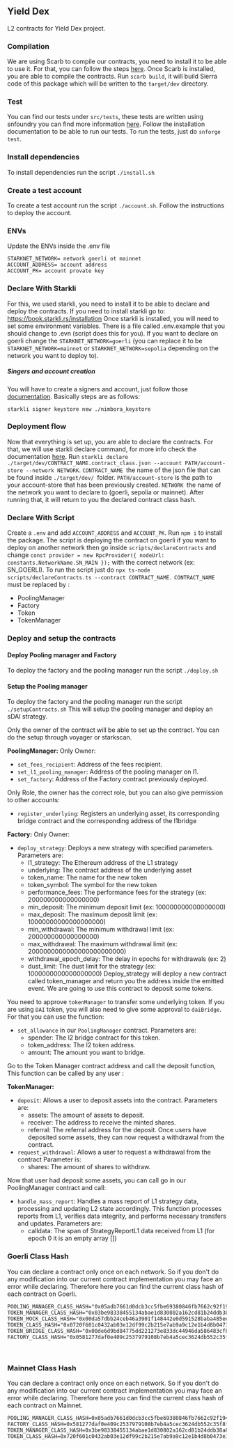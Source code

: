 ## Yield Dex

L2 contracts for Yield Dex project.

### Compilation

We are using Scarb to compile our contracts, you need to install it to be able to use it.
For that, you can follow the steps [here](https://book.cairo-lang.org/ch01-01-installation.html).
Once Scarb is installed, you are able to compile the contracts.
Run `scarb build`, it will build Sierra code of this package which will be written to the `target/dev` directory.

### Test

You can find our tests under `src/tests`, these tests are written using snfoundry you can find more information [here](https://foundry-rs.github.io/starknet-foundry/getting-started/installation.html).
Follow the installation documentation to be able to run our tests.
To run the tests, just do `snforge test`.

### Install dependencies
To install dependencies run the script `./install.sh`

### Create a test account
To create a test account run the script `./account.sh`. Follow the instructions to deploy the account.

### ENVs
Update the ENVs inside the .env file
```plaintext
STARKNET_NETWORK= network goerli ot mainnet
ACCOUNT_ADDRESS= account address
ACCOUNT_PK= account provate key
```

### Declare With Starkli

For this, we used starkli, you need to install it to be able to declare and deploy the contracts.
If you need to install starkli go to: https://book.starkli.rs/installation
Once starkli is installed, you will need to set some environment variables.
There is a file called .env.example that you should change to .evn (script does this for you). 
If you want to declare on goerli change the `STARKNET_NETWORK=goerli` (you can replace it to be `STARKNET_NETWORK=mainnet` or `STARKNET_NETWORK=sepolia` depending on the network you want to deploy to).

##### Singers and account creation

You will have to create a signers and account, just follow those [documentation](https://book.starkli.rs/signers).
Basically steps are as follows:

`starkli signer keystore new ./nimbora_keystore`

### Deployment flow

Now that everything is set up, you are able to declare the contracts.
For that, we will use starkli declare command, for more info check the documentation [here](https://book.starkli.rs/declaring-classes).
Run `starkli declare ./target/dev/CONTRACT_NAME.contract_class.json --account PATH/account-store --network NETWORK`.
`CONTRACT_NAME `the name of the json file that can be found inside `./target/dev/ `folder.
`PATH/account-store` is the path to your account-store that has been previously created.
`NETWORK `the name of the network you want to declare to (goerli, sepolia or mainnet).
After running that, it will return to you the declared contract class hash.

### Declare With Script

Create a `.env` and add `ACCOUNT_ADDRESS` and `ACCOUNT_PK`.
Run `npm i` to install the package.
The script is deploying the contract on goerli if you want to deploy on another network then go inside `scripts/declareContracts` and change `const provider = new RpcProvider({ nodeUrl: constants.NetworkName.SN_MAIN });` with the correct network (ex: SN_GOERLI).
To run the script just do `npx ts-node scripts/declareContracts.ts --contract CONTRACT_NAME.`
`CONTRACT_NAME` must be replaced by :
- PoolingManager
- Factory
- Token
- TokenManager

### Deploy and setup the contracts
#### Deploy Pooling manager and Factory
To deploy the factory and the pooling manager run the script `./deploy.sh`

#### Setup the Pooling manager
To deploy the factory and the pooling manager run the script `./setupContracts.sh`
This will setup the pooling manager and deploy an sDAI strategy.

Only the owner of the contract will be able to set up the contract.
You can do the setup through voyager or starkscan.

**PoolingManager:**
Only Owner:
- `set_fees_recipient`: Address of the fees recipient.
- `set_l1_pooling_manager`: Address of the pooling manager on l1.
- `set_factory`: Address of the Factory contract previously deployed.

Only Role, the owner has the correct role, but you can also give permission to other accounts:
- `register_underlying`: Registers an underlying asset, its corresponding bridge contract and the corresponding address of the l1bridge

**Factory:**
Only Owner:
- `deploy_strategy`: Deploys a new strategy with specified parameters.
Parameters are:
    - l1_strategy: The Ethereum address of the L1 strategy
    - underlying: The contract address of the underlying asset
    - token_name: The name for the new token
    - token_symbol: The symbol for the new token
    - performance_fees: The performance fees for the strategy (ex: 200000000000000000)
    - min_deposit: The minimum deposit limit (ex: 100000000000000000)
    - max_deposit: The maximum deposit limit (ex: 10000000000000000000)
    - min_withdrawal: The minimum withdrawal limit (ex: 200000000000000000)
    - max_withdrawal: The maximum withdrawal limit (ex: 2000000000000000000000000)
    - withdrawal_epoch_delay: The delay in epochs for withdrawals (ex: 2)
    - dust_limit: The dust limit for the strategy (ex: 1000000000000000000)
Deploy_strategy will deploy a new contract called token_manager and return you the address inside the emitted event. We are going to use this contract to deposit some tokens.

You need to approve `tokenManager` to transfer some underlying token. If you are using `DAI` token, you will also need to give some approval to `daiBridge`. For that you can use the function:
- `set_allowance` in our `PoolingManager` contract.
Parameters are:
    - spender: The l2 bridge contract for this token.
    - token_address: The l2 token address.
    - amount: The amount you want to bridge.

Go to the Token Manager contract address and call the deposit function, This function can be called by any user :

**TokenManager:**
- `deposit`: Allows a user to deposit assets into the contract.
Parameters are:
    - assets: The amount of assets to deposit.
    - receiver: The address to receive the minted shares.
    - referral: The referral address for the deposit.
Once users have deposited some assets, they can now request a withdrawal from the contract.
- `request_withdrawal`: Allows a user to request a withdrawal from the contract
Parameter is:
    - shares: The amount of shares to withdraw.

Now that user had deposit some assets, you can call go in our PoolingManager contract and call:
- `handle_mass_report`: Handles a mass report of L1 strategy data, processing and updating L2 state accordingly.
This function processes reports from L1, verifies data integrity, and performs necessary transfers and updates.
Parameters are:
    - calldata: The span of StrategyReportL1 data received from L1 (for epoch 0 it is an empty array [])

### Goerli Class Hash
You can declare a contract only once on each network. So if you don't do any modification into our current contract implementation you may face an error while declaring. Therefore here you can find the current class hash of each contract on Goerli.

```
POOLING_MANAGER_CLASS_HASH="0x05adb7661d0dcb3cc5fbe69380846fb7662c92f1943fcf609c51b756cae7d411"
TOKEN_MANAGER_CLASS_HASH="0x03be98338455134abae1d830802a162cd81b24ddb38a868ec9c6a4341ecd7210"
TOKEN_MOCK_CLASS_HASH="0x00da57dbb24ceb46a3901f148442e0d591528baba485ee84ed6d4948dedf12e5"
TOKEN_CLASS_HASH="0x0720f601c0432ab03e12df99c2b215e7ab9a9c12e1b4d8b0473e18bbb3213bea"
TOKEN_BRIDGE_CLASS_HASH="0x00de6d9bd84775dd221273e833dc44946da586483cf822e0021385de95964700"
FACTORY_CLASS_HASH="0x0581277daf0e409c2537979108b7eb4a5cec3624db552c35f8f6acc9a3ac937b"
```

​
### Mainnet Class Hash
You can declare a contract only once on each network. So if you don't do any modification into our current contract implementation you may face an error while declaring. Therefore here you can find the current class hash of each contract on Mainnet.

```
POOLING_MANAGER_CLASS_HASH=0x05adb7661d0dcb3cc5fbe69380846fb7662c92f1943fcf609c51b756cae7d411
FACTORY_CLASS_HASH=0x581277daf0e409c2537979108b7eb4a5cec3624db552c35f8f6acc9a3ac937b
TOKEN_MANAGER_CLASS_HASH=0x3be98338455134abae1d830802a162cd81b24ddb38a868ec9c6a4341ecd7210
TOKEN_CLASS_HASH=0x720f601c0432ab03e12df99c2b215e7ab9a9c12e1b4d8b0473e18bbb3213bea
```

​
